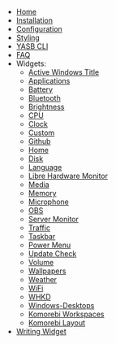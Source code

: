 - [Home](./Home)
- [Installation](./Installation)
- [Configuration](./Configuration)
- [Styling](./Styling)
- [YASB CLI](./CLI)
- [FAQ](./FAQ)
- Widgets:
    - [Active Windows Title](./(Widget)-Active-Windows-Title)
    - [Applications](./(Widget)-Applications)
    - [Battery](./(Widget)-Battery)
    - [Bluetooth](./(Widget)-Bluetooth)
    - [Brightness](./(Widget)-Brightness)
    - [CPU](./(Widget)-CPU)
    - [Clock](./(Widget)-Clock)
    - [Custom](./(Widget)-Custom)
    - [Github](./(Widget)-Github)
    - [Home](./(Widget)-Home)
    - [Disk](./(Widget)-Disk)
    - [Language](./(Widget)-Language)
    - [Libre Hardware Monitor](./(Widget)-Libre-HW-Monitor)
    - [Media](./(Widget)-Media)
    - [Memory](./(Widget)-Memory)
    - [Microphone](./(Widget)-Microphone)
    - [OBS](./(Widget)-Obs)
    - [Server Monitor](./(Widget)-Server-Monitor)
    - [Traffic](./(Widget)-Traffic)
    - [Taskbar](./(Widget)-Taskbar)
    - [Power Menu](./(Widget)-Power-Menu)
    - [Update Check](./(Widget)-Update-Check)
    - [Volume](./(Widget)-Volume)
    - [Wallpapers](./(Widget)-Wallpapers)
    - [Weather](./(Widget)-Weather)
    - [WiFi](./(Widget)-WiFi)
    - [WHKD](./(Widget)-Whkd)
    - [Windows-Desktops](./(Widget)-Windows-Desktops)
    - [Komorebi Workspaces](./(Widget)-Komorebi-Workspaces)
    - [Komorebi Layout](./(Widget)-Komorebi-Layout)
- [Writing Widget](./Writing-Widget)